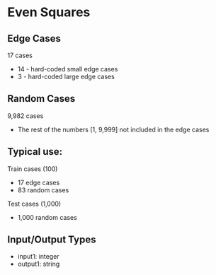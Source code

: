 # Even Squares

## Edge Cases
17 cases
- 14 - hard-coded small edge cases
- 3 - hard-coded large edge cases

## Random Cases
9,982 cases
- The rest of the numbers [1, 9,999] not included in the edge cases

## Typical use:
Train cases (100)
- 17 edge cases
- 83 random cases

Test cases (1,000)
- 1,000 random cases

## Input/Output Types
- input1: integer
- output1: string
